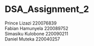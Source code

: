 # DSA_Assignment_2

<p>Prince Lizazi 220076839<br />
  Fabian Hamunyela 220089752<br />
Simasiku Kulobone 220090211<br />
Daniel Muteka 220040257<br />

</p>
